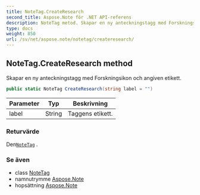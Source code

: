 ```yaml
---
title: NoteTag.CreateResearch
second_title: Aspose.Note för .NET API-referens
description: NoteTag metod. Skapar en ny anteckningstagg med Forskningsikon och angiven etikett.
type: docs
weight: 850
url: /sv/net/aspose.note/notetag/createresearch/
---
```

## NoteTag.CreateResearch method

Skapar en ny anteckningstagg med Forskningsikon och angiven etikett.

```csharp
public static NoteTag CreateResearch(string label = "")
```

| Parameter | Typ | Beskrivning |
| --- | --- | --- |
| label | String | Taggens etikett. |

### Returvärde

Den[`NoteTag`](../) .

### Se även

* class [NoteTag](../)
* namnutrymme [Aspose.Note](../../notetag/)
* hopsättning [Aspose.Note](../../../)


